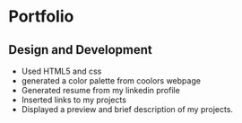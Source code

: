 # Portfolio
## Design and Development
- Used HTML5 and css
- generated a color palette from coolors webpage
- Generated resume from my linkedin profile
- Inserted links to my projects
- Displayed a preview and brief description of my projects.
## 